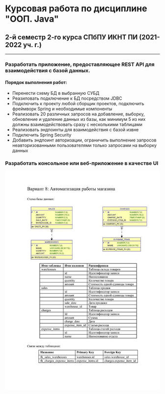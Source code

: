 # Курсовая работа по дисциплине "ООП. Java"
## 2-й семестр 2-го курса СПбПУ ИКНТ ПИ (2021-2022 уч. г.)
---
### Разработать приложение, предоставляющее REST API для взаимодействия с базой данных.
#### Порядок выполнения работ:
* Перенести схему БД в выбранную СУБД
* Реазиловать подключение к БД посредством JDBC
* Подключить к проекту любой сборщик проектов, подключить фреймворк Spring и необходимые компоненты
* Реализовать 20 различных запросов на добавление, выборку, обновление и удаление данных из базы, как минимум 5 из них должны взаимодействовать сразу с несколькими таблицами
* Реализовать эндпоинты для взаимодействия с базой извне
* Подключить Spring Security
* Добавить эндпоинт авторизации, ограничить выполнение запросов неавторизованными пользователями только запросами на выборку данных
### Разработать консольное или веб-приложение в качестве UI

![alt text](111-1.png "Схема БД")
